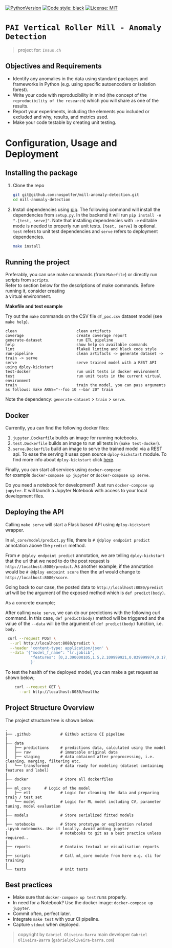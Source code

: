 
[![PythonVersion](https://img.shields.io/pypi/pyversions/gino_admin)](https://img.shields.io/pypi/pyversions/gino_admin)
[![Code style: black](https://img.shields.io/badge/code%20style-black-000000.svg)](https://github.com/psf/black)
[![License: MIT](https://img.shields.io/badge/License-MIT-yellow.svg)](https://opensource.org/licenses/MIT)

# `PAI Vertical Roller Mill - Anomaly Detection`

> project for: `Insus.ch`  

## Objectives and Requirements


* Identify any anomalies in the data using standard packages and frameworks in Python (e.g. using specific autoencoders or isolation forest).
* Write your code with reproducibility in mind (the concept of the `reproducibility of the research`) which you will share as one of the results.
* Report your experiments, including the elements you included or excluded and why, results, and metrics used.
* Make your code testable by creating unit testing.


# Configuration, Usage and Deployment

## Installing the package

1. Clone the repo

    ```bash
    git git@github.com:nospotfer/mill-anomaly-detection.git
    cd mill-anomaly-detection
    ```

2. Install dependencies using [pip](https://pip.pypa.io/en/stable/installing/). The following command
will install the dependencies from `setup.py`. In the backend it will run `pip install -e ".[test, serve]"`. Note that installing dependencies with `-e` 
editable mode is needed to properly run unit tests. `[test, serve]` is optional. `test` refers to
unit test dependencies and `serve` refers to deployment dependencies.

    ```bash
    make install
    ```

## Running the project

Preferably, you can use make commands (from `Makefile`) or directly run scripts from `scripts`.  
Refer to section below for the descriptions of make commands. Before running it, consider creating  
a virtual environment.  

**Makefile and test example**

Try out the `make` commands on the CSV file `df_poc.csv` dataset model (see `make help`).

```
clean                          clean artifacts
coverage                       create coverage report
generate-dataset               run ETL pipeline
help                           show help on available commands
lint                           flake8 linting and black code style
run-pipeline                   clean artifacts -> generate dataset -> train -> serve
serve                          serve trained model with a REST API using dploy-kickstart
test-docker                    run unit tests in docker environment
test                           run unit tests in the current virtual environment
train                          train the model, you can pass arguments as follows: make ARGS="--foo 10 --bar 20" train
```

Note the dependency: `generate-dataset` > `train` > `serve`.

## Docker

Currently, you can find the following docker files:  
1. `jupyter.Dockerfile` builds an image for running notebooks.  
2. `test.Dockerfile` builds an image to run all tests in (`make test-docker`).
3. `serve.Dockerfile` build an image to serve the trained model via a REST api.
To ease the serving it uses open source `dploy-kickstart` module. To find more info
about `dploy-kickstart` click [here](https://github.com/dploy-ai/dploy-kickstart/).

Finally, you can start all services using `docker-compose`:  
for example `docker-compose up jupyter` or `docker-compose up serve`.  

Do you need a notebook for development? Just run `docker-compose up jupyter`. It will launch a Jupyter Notebook 
with access to your local development files.

## Deploying the API

Calling `make serve` will start a Flask based API using `dploy-kickstart`
wrapper. 

In `ml_core/model/predict.py` file, there is `# @dploy endpoint predict`
annotation above the `predict` method. 

From `# @dploy endpoint predict` annotation, we are telling `dploy-kickstart` 
that the url that we need to do the post request is `http://localhost:8080/predict`.
As another example, if the annotation would be `# @dploy endpoint score` then the url
would change to `http://localhost:8080/score`.  

Going back to our case, the posted data to `http://localhost:8080/predict` url will be
the argument of the exposed method which is `def predict(body)`. 

As a concrete example;

After calling `make serve`, we can do our predictions with the following curl command.
In this case, `def predict(body)` method will be triggered and the value of the `--data`
will be the argument of `def predict(body)` function, i.e. `body`.

```sh
 curl --request POST \
  --url http://localhost:8080/predict \
  --header 'content-type: application/json' \
  --data '{"model_f_name": "lr.joblib",
           "features": [0,2.390000105,1.5,2.109999921,0.839999974,0.17,0.150000006,1.32,0.93,0.200000003,18.5,37.9,47.125,0.282499999,0.189999998,0.449999988,1.7,2.205,488.3808406,31.4554075,10.9313475,58.1055925,69.857555,63.3372025,145,144.2604,143.2838,144.2231,144.72035,143.697825,37.76956044,48.14815,42.36111,55.61343,56.42360765,47.85879637,50.40509033,83.73842,68.11343,77.25694069,72.68518,71.18055725,59.08564758,58,95,94,50,45,52,51,52,51,0.6799584,0.5902618,38,48.79999924,58.5,58.90000153,59.825,48,39.86437,192.432725,74.14704,11.0450725,9.9954285,43.60000229,57.60000229,65.52499962,78.92500114,83.90000153,100.5,57.79999943,57.90000153,60,8.03,8.279999733,7.320000172,7.619999886,6.7725,6.682,6.89925,6.842,5.01825,4.885,4.8055,4.57225,4.22775,4.22775,501.55525,545.912925,1.403356,63.2595475,48.556855,39.6050375,1.099537,74.86979,83.315245,75.647425,74.65278,72.193285,82.4833625,72.627315,77.5643825,70.457175,73.441115,70.52951,78.848375,6.860532,83.5]
           }'
```

To test the health of the deployed model, you can make a get request as shown below;

```sh
    curl --request GET \
      --url http://localhost:8080/healthz
```



## Project Structure Overview 
The project structure tree is shown below:

```
.
├── .github             # Github actions CI pipeline
|
├── data                
│   ├── predictions     # predictions data, calculated using the model
│   ├── raw             # immutable original data
│   ├── staging         # data obtained after preprocessing, i.e. cleaning, merging, filtering etc.
│   └── transformed     # data ready for modeling (dataset containing features and label)
|
├── docker              # Store all dockerfiles
|
├── ml_core      # Logic of the model
│   ├── etl             # Logic for cleaning the data and preparing train / test set 
│   └── model           # Logic for ML model including CV, parameter tuning, model evaluation
|
├── models              # Store serialized fitted models
|
├── notebooks           # Store prototype or exploration related .ipynb notebooks. Use it locally. Avoid adding jupyter
│                       # notebooks to git as a best practice unless required..
|
├── reports             # Contains textual or visualisation reports
|
├── scripts             # Call ml_core module from here e.g. cli for training
|
└── tests               # Unit tests
```

## Best practices

- Make sure that `docker-compose up test` runs properly.  
- In need for a Notebook? Use the docker image: `docker-compose up jupyter`.
- Commit often, perfect later.
- Integrate `make test` with your CI pipeline.
- Capture `stdout` when deployed.


> copyright by `Gabriel Oliveira-Barra`
> main developer `Gabriel Oliveira-Barra` (`gabriel@oliveira-barra.com`)
